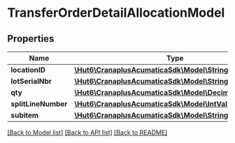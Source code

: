 # TransferOrderDetailAllocationModel

## Properties
Name | Type | Description | Notes
------------ | ------------- | ------------- | -------------
**locationID** | [**\Hut6\CranaplusAcumaticaSdk\Model\StringValueModel**](StringValueModel.md) |  | [optional] 
**lotSerialNbr** | [**\Hut6\CranaplusAcumaticaSdk\Model\StringValueModel**](StringValueModel.md) |  | [optional] 
**qty** | [**\Hut6\CranaplusAcumaticaSdk\Model\DecimalValueModel**](DecimalValueModel.md) |  | [optional] 
**splitLineNumber** | [**\Hut6\CranaplusAcumaticaSdk\Model\IntValueModel**](IntValueModel.md) |  | [optional] 
**subitem** | [**\Hut6\CranaplusAcumaticaSdk\Model\StringValueModel**](StringValueModel.md) |  | [optional] 

[[Back to Model list]](../README.md#documentation-for-models) [[Back to API list]](../README.md#documentation-for-api-endpoints) [[Back to README]](../README.md)


